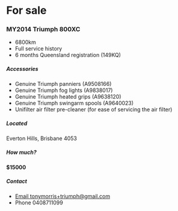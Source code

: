# For sale

### MY2014 Triumph 800XC

* 6800km
* Full service history
* 6 months Queensland registration (149KQ)

##### Accessories

* Genuine Triumph panniers (A9508166)
* Genuine Triumph fog lights (A9838017)
* Genuine Triumph heated grips (A9638120)
* Genuine Triumph swingarm spools (A9640023)
* Unifilter air filter pre-cleaner (for ease of servicing the air filter)

##### Located

Everton Hills, Brisbane 4053

##### How much?

**$15000**

##### Contact

* [Email tonymorris+triumph@gmail.com](tonymorris+triumph@gmail.com)
* Phone 0408711099


